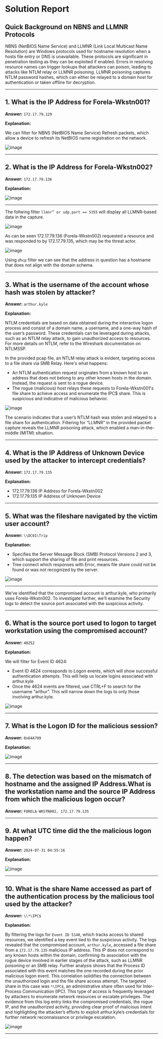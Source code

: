 # Solution Report

## Quick Background on NBNS and LLMNR Protocols

NBNS (NetBIOS Name Service) and LLMNR (Link Local Multicast Name Resolution) are Windows protocols used for hostname resolution when a hosts file entry or DNS is unavailable. These protocols are significant in penetration testing as they can be exploited if enabled. Errors in resolving resource names can trigger lookups that attackers can poison, leading to attacks like NTLM relay or LLMNR poisoning.
LLMNR poisoning captures NTLM password hashes, which can either be relayed to a domain host for authentication or taken offline for decryption.

---

## 1. What is the IP Address for Forela-Wkstn001?

**Answer:** `172.17.79.129`

**Explanation:**  

We can filter for NBNS (NetBIOS Name Service) Refresh packets, which allow a device to refresh its NetBIOS name registration on the network.

![image](https://github.com/user-attachments/assets/63ecad48-b8ea-49b9-b97d-7af5c08fc0da)

---

## 2. What is the IP Address for Forela-Wkstn002?

**Answer:** `172.17.79.136`

**Explanation:**  

![image](https://github.com/user-attachments/assets/b807bba4-5c7f-4e99-8378-4304b5e5e94d)

---

The follwing filter `llmnr” or udp.port == 5355` will display all LLMNR-based data in the capture.

![image](https://github.com/user-attachments/assets/30555f90-07d1-49a5-9dca-ad446b30f9ad)

As can be seen 172.17.79.136 (Forela-Wkstn002) requested a resource and was responded to by 172.17.79.135, which may be the threat actor.

![image](https://github.com/user-attachments/assets/9dd77819-291a-4ed4-8c57-2ae86324114c)

Using `dhcp` filter we can see that the address in question has a hostname that does not align with the domain schema.

---

## 3. What is the username of the account whose hash was stolen by attacker?

**Answer:** `arthur.kyle`

**Explanation:**  

NTLM credentials are based on data obtained during the interactive logon process and consist of a domain name, a username, and a one-way hash of the user’s password. These credentials can be leveraged during attacks, such as an NTLM relay attack, to gain unauthorized access to resources. For more details on NTLM, refer to the Wireshark documentation on NTLMSSP.

In the provided pcap file, an NTLM relay attack is evident, targeting access to a file share via SMB Relay. Here's what happens:

- An NTLM authentication request originates from a known host to an address that does not belong to any other known hosts in the domain. Instead, the request is sent to a rogue device.
- The rogue (malicious) host relays these requests to Forela-Wkstn001's file share to achieve access and enumerate the IPC$ share. This is suspicious and indicative of malicious behavior.

![image](https://github.com/user-attachments/assets/ba1f9698-c361-47da-a2e2-9397cf27ab06)

The scenario indicates that a user’s NTLM hash was stolen and relayed to a file share for authentication. Filtering for “LLMNR” in the provided packet capture reveals the LLMNR poisoning attack, which enabled a man-in-the-middle (MITM) situation.

---

## 4. What is the IP Address of Unknown Device used by the attacker to intercept credentials?

**Answer:** `172.17.79.135`

**Explanation:**  

- 172.17.79.136 IP Address for Forela-Wkstn002
- 172.17.79.135 IP Address of Unknown Device

---

## 5. What was the fileshare navigated by the victim user account?

**Answer:** `\\DC01\Trip`

**Explanation:**  

- Specifies the Server Message Block (SMB) Protocol Versions 2 and 3, which support the sharing of file and print resources.
- Tree connect which responses with Error, means file share could not be found or was not recognized by the server.

![image](https://github.com/user-attachments/assets/5ecc36fe-5420-4707-a841-af717bc68f0b)

---

We’ve identified that the compromised account is arthur.kyle, who primarily uses Forela-Wkstn002. To investigate further, we’ll examine the Security logs to detect the source port associated with the suspicious activity. 

---

## 6. What is the source port used to logon to target workstation using the compromised account?

**Answer:** `40252`

**Explanation:**  

We will filter for Event ID 4624:
- Event ID 4624 corresponds to Logon events, which will show successful authentication attempts. This will help us locate logins associated with arthur.kyle
- Once the 4624 events are filtered, use CTRL+F to search for the username “arthur”.
This will narrow down the logs to only those involving arthur.kyle.

![image](https://github.com/user-attachments/assets/891879b7-431d-41b8-a1b8-b1c6c8b339e2)

---

## 7. What is the Logon ID for the malicious session?

**Answer:** `0x64A799`

**Explanation:**

![image](https://github.com/user-attachments/assets/de8a4079-d7a5-4c0f-a22d-71db7423673f)

---

## 8. The detection was based on the mismatch of hostname and the assigned IP Address.What is the workstation name and the source IP Address from which the malicious logon occur?

**Answer:** `FORELA-WKSTN002, 172.17.79.135`

---

## 9. At what UTC time did the the malicious logon happen?

**Answer:** `2024-07-31 04:55:16`

**Explanation:**

![image](https://github.com/user-attachments/assets/20797a38-ca4f-4dd2-8289-cd2c6afca10f)

---

## 10. What is the share Name accessed as part of the authentication process by the malicious tool used by the attacker?

**Answer:** `\\*\IPC$`

**Explanation:**

By filtering the logs for `Event ID 5140`, which tracks access to shared resources, we identified a key event tied to the suspicious activity. 
The logs revealed that the compromised account, `arthur.kyle`, accessed a file share from a `172.17.79.135` malicious IP address. 
This IP does not correspond to any known hosts within the domain, confirming its association with the rogue device involved in earlier stages of the attack, such as LLMNR poisoning or an SMB relay. 
Further analysis shows that the Process ID associated with this event matches the one recorded during the prior malicious logon event. 
This correlation solidifies the connection between the unauthorized login and the file share access attempt. 
The targeted share in this case was `*\IPC$`, an administrative share often used for Inter-Process Communication (IPC). This type of access is frequently leveraged by attackers to enumerate network resources or escalate privileges. The evidence from this log entry links the compromised credentials, the rogue IP, and the unauthorized activity, providing clear proof of malicious intent and highlighting the attacker’s efforts to exploit arthur.kyle’s credentials for further network reconnaissance or privilege escalation.

![image](https://github.com/user-attachments/assets/ce2bd86e-3540-4e6e-8e72-8653e2b52f6f)

---
